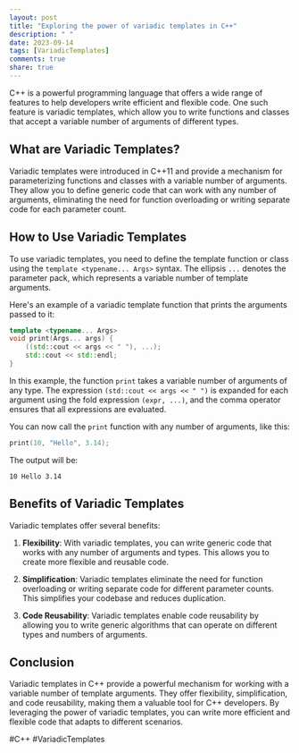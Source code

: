 ```yaml
---
layout: post
title: "Exploring the power of variadic templates in C++"
description: " "
date: 2023-09-14
tags: [VariadicTemplates]
comments: true
share: true
---
```


C++ is a powerful programming language that offers a wide range of features to help developers write efficient and flexible code. One such feature is variadic templates, which allow you to write functions and classes that accept a variable number of arguments of different types.

## What are Variadic Templates?

Variadic templates were introduced in C++11 and provide a mechanism for parameterizing functions and classes with a variable number of arguments. They allow you to define generic code that can work with any number of arguments, eliminating the need for function overloading or writing separate code for each parameter count.

## How to Use Variadic Templates

To use variadic templates, you need to define the template function or class using the `template <typename... Args>` syntax. The ellipsis `...` denotes the parameter pack, which represents a variable number of template arguments.

Here's an example of a variadic template function that prints the arguments passed to it:

```cpp
template <typename... Args>
void print(Args... args) {
    ((std::cout << args << " "), ...);
    std::cout << std::endl;
}
```

In this example, the function `print` takes a variable number of arguments of any type. The expression `(std::cout << args << " ")` is expanded for each argument using the fold expression `(expr, ...)`, and the comma operator ensures that all expressions are evaluated.

You can now call the `print` function with any number of arguments, like this:

```cpp
print(10, "Hello", 3.14);
```

The output will be:

```
10 Hello 3.14
```

## Benefits of Variadic Templates

Variadic templates offer several benefits:

1. **Flexibility**: With variadic templates, you can write generic code that works with any number of arguments and types. This allows you to create more flexible and reusable code.

2. **Simplification**: Variadic templates eliminate the need for function overloading or writing separate code for different parameter counts. This simplifies your codebase and reduces duplication.

3. **Code Reusability**: Variadic templates enable code reusability by allowing you to write generic algorithms that can operate on different types and numbers of arguments.

## Conclusion

Variadic templates in C++ provide a powerful mechanism for working with a variable number of template arguments. They offer flexibility, simplification, and code reusability, making them a valuable tool for C++ developers. By leveraging the power of variadic templates, you can write more efficient and flexible code that adapts to different scenarios.

#C++ #VariadicTemplates